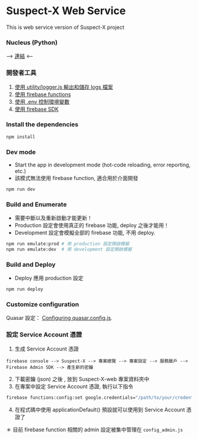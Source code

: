 # Suspect-X Web Service

This is web service version of Suspect-X project

### Nucleus (Python)

--> [連結](https://github.com/Hsieh-Yu-Hung/Suspect-X-Web/tree/dev/functions/Nucleus) <--

### 開發者工具

1. [使用 utility/logger.js 輸出和儲存 logs 檔案](https://github.com/Hsieh-Yu-Hung/Suspect-X-Web/wiki/%E9%81%8B%E8%A1%8C%E4%B8%AD-Log-%E7%94%9F%E6%88%90)
2. [使用 firebase functions](https://github.com/Hsieh-Yu-Hung/Suspect-X-Web/wiki/%E4%BD%BF%E7%94%A8-firebase-function(%E5%BE%8C%E7%AB%AF))
3. [使用 .env 控制環境變數](https://github.com/Hsieh-Yu-Hung/Suspect-X-Web/wiki/%E6%8E%A7%E5%88%B6%E7%92%B0%E5%A2%83%E8%AE%8A%E6%95%B8)
4. [使用 firebase SDK](https://github.com/Hsieh-Yu-Hung/Suspect-X-Web/wiki/%E4%BD%BF%E7%94%A8%E6%A8%A1%E7%B5%84%E5%8C%96%E7%9A%84firebase-SDK)

### Install the dependencies

```bash
npm install
```

### Dev mode

* Start the app in development mode (hot-code reloading, error reporting, etc.)
* 該模式無法使用 firebase function, 適合用於介面開發

```bash
npm run dev
```

### Build and Enumerate

* 需要中斷以及重新啟動才能更新！
* Production 設定會使用真正的 firebase 功能, deploy 之後才能用！
* Development 設定會模擬全部的 firebase 功能, 不用 deploy.

```bash
npm run emulate:prod # 用 production 設定開啟模擬
npm run emulate:dev  # 用 development 設定開啟模擬
```

### Build and Deploy

* Deploy 應用 production 設定

```bash
npm run deploy
```

### Customize configuration

Quasar 設定： [Configuring quasar.config.js](https://v2.quasar.dev/quasar-cli-webpack/quasar-config-js).

### 設定 Service Account 憑證

1. 生成 Service Account 憑證

```
firebase console --> Suspect-X --> 專案總覽 --> 專案設定 --> 服務脹戶 --> Firebase Admin SDK --> 產生新的密鑰
```

2. 下載密鑰 (json) 之後 , 放到 Suspect-X-web 專案資料夾中
3. 在專案中設定 Service Account 憑證, 執行以下指令

```bash
firebase functions:config:set google.credentials="/path/to/your/credentials.json"
```

4. 在程式碼中使用 applicationDefault() 預設就可以使用到 Service Account 憑證了

＊ 目前 firebase function 相關的 admin 設定被集中管理在 `config_admin.js`
